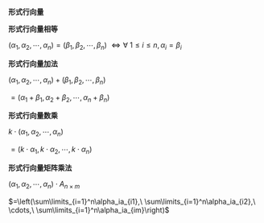 **形式行向量**  
  
**形式行向量相等**  
  
 $(\alpha_1,\alpha_2,\cdots,\alpha_n)=(\beta_1,\beta_2,\cdots,\beta_n)$  $\Leftrightarrow\forall\ 1\le i\le n,\alpha_i=\beta_i$  
  
**形式行向量加法**  
  
 $(\alpha_1,\alpha_2,\cdots,\alpha_n)+(\beta_1,\beta_2,\cdots,\beta_n)$  
  
 $=(\alpha_1+\beta_1,\alpha_2+\beta_2,\cdots,\alpha_n+\beta_n)$  
  
**形式行向量数乘**  
  
 $k\cdot(\alpha_1,\alpha_2,\cdots,\alpha_n)$  
  
 $=(k\cdot\alpha_1,k\cdot\alpha_2,\cdots,k\cdot\alpha_n)$  
  
**形式行向量矩阵乘法**  
  
 $(\alpha_1,\alpha_2,\cdots,\alpha_n)\cdot A_{n\times m}$  
  
 $=\left(\sum\limits_{i=1}^n\alpha_ia_{i1},\ \sum\limits_{i=1}^n\alpha_ia_{i2},\ \cdots,\ \sum\limits_{i=1}^n\alpha_ia_{im}\right)$  
  
  
  
  
  
  
  
